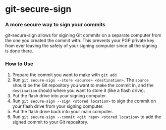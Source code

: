 # git-secure-sign

### A more secure way to sign your commits

git-secure-sign allows for sigining Git commits on a separate computer from the
one you created the commit with. This prevents your PGP private key from ever
leaving the safety of your signing computer since all the signing is done there.

### How to Use
1. Prepare the commit you want to make with `git add`
2. Run `git secure-sign --store <source> <destination>`. The `source` should be
   the Git repository you want to make the commit in, and the `destination`
   should where you want to store it (like a flash drive).
3. Put the flash drive into your signing computer.
4. Run `git secure-sign --sign <stored location>` to sign the commit on your
   flash drive from your signing computer.
5. Put the flash drive back into your main computer.
6. Run `git secure-sign --commit <git repo> <stored location>` to add the signed
   commit to your Git repository.
